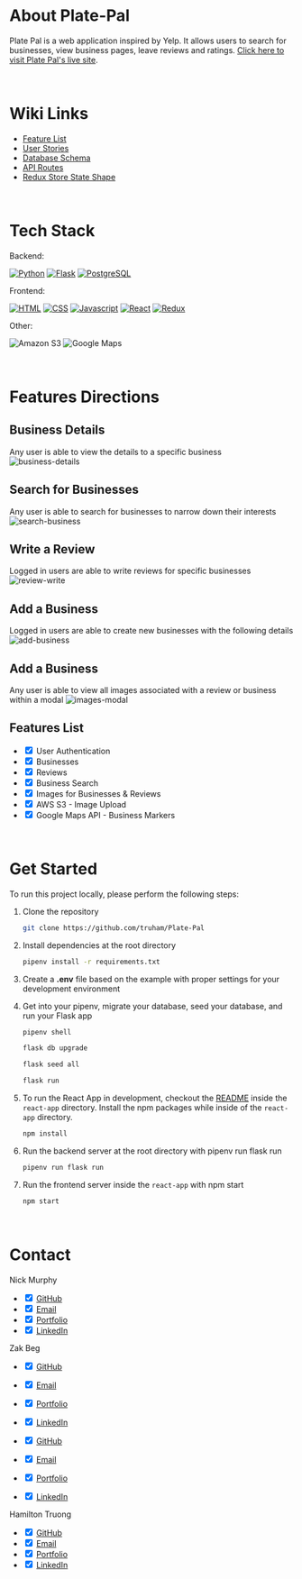 # About Plate-Pal

Plate Pal is a web application inspired by Yelp. It allows users to search for businesses, view business pages, leave reviews and ratings. [Click here to visit Plate Pal's live site](https://plate-pal.onrender.com/).

<br>

# Wiki Links

- [Feature List](https://github.com/truham/Plate-Pal/wiki/Feature-List)
- [User Stories](https://github.com/truham/Plate-Pal/wiki/User-Stories)
- [Database Schema](https://github.com/truham/Plate-Pal/wiki/Database-schema)
- [API Routes](https://github.com/truham/Plate-Pal/wiki/API-Routes)
- [Redux Store State Shape](https://github.com/truham/Plate-Pal/wiki/Store-Shape)

<br>

# Tech Stack

Backend:

[![Python][python.js]][python-url]
[![Flask][flask.js]][flask-url]
[![PostgreSQL][postgresql.js]][postgresql-url]

Frontend:

[![HTML][html.js]][html-url]
[![CSS][css.js]][css-url]
[![Javascript][javascript.js]][javascript-url]
[![React][react.js]][react-url]
[![Redux][redux.js]][redux-url]

Other:

![Amazon S3](https://img.shields.io/static/v1?style=for-the-badge&message=Amazon+S3&color=569A31&logo=Amazon+S3&logoColor=FFFFFF&label=)
![Google Maps](https://img.shields.io/static/v1?style=for-the-badge&message=Google+Maps&color=4285F4&logo=Google+Maps&logoColor=FFFFFF&label=)

<br>

# Features Directions

## Business Details

Any user is able to view the details to a specific business
![business-details]

[business-details]: ./assets/business-details.png

## Search for Businesses

Any user is able to search for businesses to narrow down their interests
![search-business]

[search-business]: ./assets/business-search.png

## Write a Review

Logged in users are able to write reviews for specific businesses
![review-write]

[review-write]: ./assets/review-write.png

## Add a Business

Logged in users are able to create new businesses with the following details
![add-business]

[add-business]: ./assets/add-business.png

## Add a Business

Any user is able to view all images associated with a review or business within a modal
![images-modal]

[images-modal]: ./assets/images-modal.png

## Features List

- <input type="checkbox" checked> User Authentication
- <input type="checkbox" checked> Businesses
- <input type="checkbox" checked> Reviews
- <input type="checkbox" checked> Business Search
- <input type="checkbox" checked> Images for Businesses & Reviews
- <input type="checkbox" checked> AWS S3 - Image Upload
- <input type="checkbox" checked> Google Maps API - Business Markers

<br>

# Get Started

To run this project locally, please perform the following steps:

1. Clone the repository
   ```sh
   git clone https://github.com/truham/Plate-Pal

   ```
2. Install dependencies at the root directory
   ```sh
   pipenv install -r requirements.txt
   ```
3. Create a **.env** file based on the example with proper settings for your development environment

4. Get into your pipenv, migrate your database, seed your database, and run your Flask app

   ```bash
   pipenv shell
   ```

   ```bash
   flask db upgrade
   ```

   ```bash
   flask seed all
   ```

   ```bash
   flask run
   ```

5. To run the React App in development, checkout the [README](./react-app/README.md) inside the `react-app` directory. Install the npm packages while inside of the `react-app` directory.

   ```bash
   npm install
   ```

6. Run the backend server at the root directory with pipenv run flask run
   ```bash
   pipenv run flask run
   ```

7. Run the frontend server inside the `react-app` with npm start
   ```bash
   npm start
   ```
   <br>

# Contact

Nick Murphy
  - <input type="checkbox" checked> [GitHub](https://github.com/Murphyn5)
  - <input type="checkbox" checked> [Email](mailto:nlimurphy@gmail.com)
  - <input type="checkbox" checked> [Portfolio](https://murphyn5.github.io)
  - <input type="checkbox" checked> [LinkedIn](https://www.linkedin.com/in/nicholas-murphy-dev/)

Zak Beg
  - <input type="checkbox" checked> [GitHub](https://github.com/zakariya23)
  - <input type="checkbox" checked> [Email](mailto:commanderzee455@gmail.com)
  - <input type="checkbox" checked> [Portfolio](https://zakariya.io/)
  - <input type="checkbox" checked> [LinkedIn](https://www.linkedin.com/in/zakariya-beg-74919a201/)

- <input type="checkbox" checked> [GitHub](https://github.com/zakariya23)
- <input type="checkbox" checked> [Email](mailto:commanderzee455@gmail.com)
- <input type="checkbox" checked> [Portfolio]()
- <input type="checkbox" checked> [LinkedIn](https://www.linkedin.com/in/zakariya-beg-74919a201/)

Hamilton Truong

- <input type="checkbox" checked> [GitHub](https://github.com/truham)
- <input type="checkbox" checked> [Email](mailto:hamiltontruong@gmail.com)
- <input type="checkbox" checked> [Portfolio](https://truham.github.io/)
- <input type="checkbox" checked> [LinkedIn](https://www.linkedin.com/in/hamiltontruong/)

<!-- References and Icons -->

[html.js]: https://img.shields.io/badge/HTML-239120?style=for-the-badge&logo=html5&logoColor=white
[html-url]: https://developer.mozilla.org/en-US/docs/Web/HTML
[css.js]: https://img.shields.io/badge/CSS-239120?&style=for-the-badge&logo=css3&logoColor=white
[css-url]: https://developer.mozilla.org/en-US/docs/Web/CSS
[javascript.js]: https://img.shields.io/badge/JavaScript-323330?style=for-the-badge&logo=javascript&logoColor=F7DF1E
[javascript-url]: https://www.javascript.com/
[react.js]: https://img.shields.io/badge/React-20232A?style=for-the-badge&logo=react&logoColor=61DAFB
[react-url]: https://reactjs.org/
[redux.js]: https://img.shields.io/badge/Redux-593D88?style=for-the-badge&logo=redux&logoColor=white
[redux-url]: https://redux.js.org/
[python.js]: https://img.shields.io/badge/Python-3776AB?style=for-the-badge&logo=python&logoColor=white
[python-url]: https://www.python.org/
[flask.js]: https://img.shields.io/badge/Flask-000000?style=for-the-badge&logo=flask&logoColor=white
[flask-url]: https://expressjs.com/
[postgresql.js]: https://img.shields.io/badge/PostgreSQL-316192?style=for-the-badge&logo=postgresql&logoColor=white
[postgresql-url]: https://www.postgresql.org/

